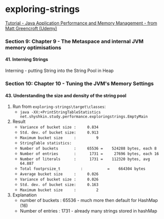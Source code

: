 # exploring-strings
[Tutorial - Java Application Performance and Memory Management - from Matt Greencroft (Udemy)](../README.md)

###  Section 9: Chapter 9 - The Metaspace and internal JVM memory optimisations

#### 41. Interning Strings

Interning - putting String into the String Pool in Heap

### Section 10: Chapter 10 - Tuning the JVM's Memory Settings

#### 43. Understanding the size and density of the string pool

1. Run from `exploring-strings\target\classes`:
   - `java -XX:+PrintStringTableStatistics net.shyshkin.study.performance.exploringstrings.EmptyMain`
2. Result 
   - `Variance of bucket size :     0.834`
   - `Std. dev. of bucket size:     0.913`
   - `Maximum bucket size     :         9`
   - `StringTable statistics:`
   - `Number of buckets       :     65536 =    524288 bytes, each 8`
   - `Number of entries       :      1731 =     27696 bytes, each 16`
   - `Number of literals      :      1731 =    112320 bytes, avg  64.887`
   - `Total footprsize_t         :           =    664304 bytes`
   - `Average bucket size     :     0.026`
   - `Variance of bucket size :     0.026`
   - `Std. dev. of bucket size:     0.163`
   - `Maximum bucket size     :         2`
3. Explanation
   - number of buckets : 65536 - much more then default for HashMap (16)
   - Number of entries : 1731 - already many strings stored in hashMap 
